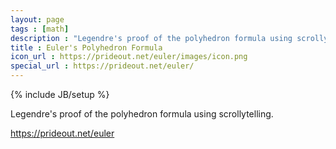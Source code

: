 ```yaml
---
layout: page
tags : [math]
description : "Legendre's proof of the polyhedron formula using scrollytelling."
title : Euler's Polyhedron Formula
icon_url : https://prideout.net/euler/images/icon.png
special_url : https://prideout.net/euler/
---
```

{% include JB/setup %}

Legendre's proof of the polyhedron formula using scrollytelling.

https://prideout.net/euler
